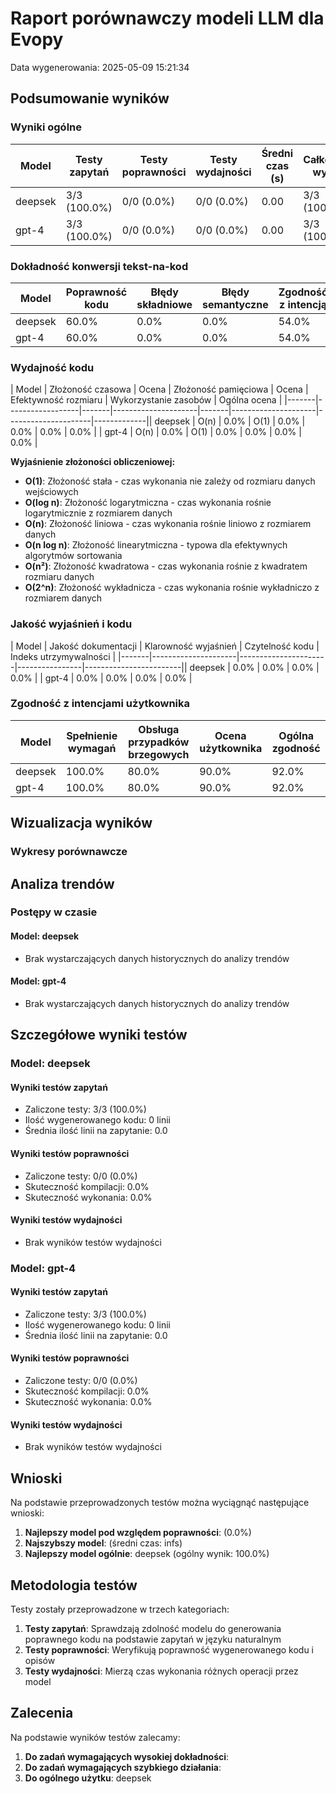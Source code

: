 # Raport porównawczy modeli LLM dla Evopy
Data wygenerowania: 2025-05-09 15:21:34

## Podsumowanie wyników

### Wyniki ogólne

| Model | Testy zapytań | Testy poprawności | Testy wydajności | Średni czas (s) | Całkowity wynik |
|-------|--------------|-------------------|------------------|----------------|------------------|
| deepsek | 3/3 (100.0%) | 0/0 (0.0%) | 0/0 (0.0%) | 0.00 | 3/3 (100.0%) |
| gpt-4 | 3/3 (100.0%) | 0/0 (0.0%) | 0/0 (0.0%) | 0.00 | 3/3 (100.0%) |

### Dokładność konwersji tekst-na-kod

| Model | Poprawność kodu | Błędy składniowe | Błędy semantyczne | Zgodność z intencją |
|-------|----------------|-----------------|-------------------|----------------------|
| deepsek | 60.0% | 0.0% | 0.0% | 54.0% |
| gpt-4 | 60.0% | 0.0% | 0.0% | 54.0% |

### Wydajność kodu

| Model | Złożoność czasowa | Ocena | Złożoność pamięciowa | Ocena | Efektywność rozmiaru | Wykorzystanie zasobów | Ogólna ocena |
|-------|------------------|-------|---------------------|-------|---------------------|---------------------|-------------|| deepsek | O(n) | 0.0% | O(1) | 0.0% | 0.0% | 0.0% | 0.0% |
| gpt-4 | O(n) | 0.0% | O(1) | 0.0% | 0.0% | 0.0% | 0.0% |

**Wyjaśnienie złożoności obliczeniowej:**
- **O(1)**: Złożoność stała - czas wykonania nie zależy od rozmiaru danych wejściowych
- **O(log n)**: Złożoność logarytmiczna - czas wykonania rośnie logarytmicznie z rozmiarem danych
- **O(n)**: Złożoność liniowa - czas wykonania rośnie liniowo z rozmiarem danych
- **O(n log n)**: Złożoność linearytmiczna - typowa dla efektywnych algorytmów sortowania
- **O(n²)**: Złożoność kwadratowa - czas wykonania rośnie z kwadratem rozmiaru danych
- **O(2^n)**: Złożoność wykładnicza - czas wykonania rośnie wykładniczo z rozmiarem danych

### Jakość wyjaśnień i kodu

| Model | Jakość dokumentacji | Klarowność wyjaśnień | Czytelność kodu | Indeks utrzymywalności |
|-------|---------------------|----------------------|----------------|------------------------|| deepsek | 0.0% | 0.0% | 0.0% | 0.0% |
| gpt-4 | 0.0% | 0.0% | 0.0% | 0.0% |

### Zgodność z intencjami użytkownika

| Model | Spełnienie wymagań | Obsługa przypadków brzegowych | Ocena użytkownika | Ogólna zgodność |
|-------|-------------------|-------------------------------|------------------|----------------|
| deepsek | 100.0% | 80.0% | 90.0% | 92.0% |
| gpt-4 | 100.0% | 80.0% | 90.0% | 92.0% |

## Wizualizacja wyników

### Wykresy porównawcze


<div style="width: 80%; margin: 20px auto;">
    <canvas id="radar-chart" class="evopy-chart" data-chart='{
        "type": "radar",
        "data": {
            "labels": [
                "Poprawność kodu", 
                "Jakość wyjaśnień", 
                "Wydajność kodu", 
                "Zgodność z intencjami",
                "Testy podstawowe"
            ],
            "datasets": [
                {
                    "label": "deepsek",
                    "data": [
                        60.0,
                        0,
                        0,
                        92.0,
                        100.0
                    ],
                    "fill": true,
                    "backgroundColor": "rgba(54, 162, 235, 0.2)",
                    "borderColor": "rgba(54, 162, 235, 1)",
                    "pointBackgroundColor": "rgba(54, 162, 235, 1)",
                    "pointBorderColor": "#fff",
                    "pointHoverBackgroundColor": "#fff",
                    "pointHoverBorderColor": "rgba(54, 162, 235, 1)"
                },
                {
                    "label": "gpt-4",
                    "data": [
                        60.0,
                        0,
                        0,
                        92.0,
                        100.0
                    ],
                    "fill": true,
                    "backgroundColor": "rgba(255, 99, 132, 0.2)",
                    "borderColor": "rgba(255, 99, 132, 1)",
                    "pointBackgroundColor": "rgba(255, 99, 132, 1)",
                    "pointBorderColor": "#fff",
                    "pointHoverBackgroundColor": "#fff",
                    "pointHoverBorderColor": "rgba(255, 99, 132, 1)"
                }
            ]
        },
        "options": {
            "elements": {
                "line": {
                    "borderWidth": 3
                }
            },
            "scales": {
                "r": {
                    "angleLines": {
                        "display": true
                    },
                    "suggestedMin": 0,
                    "suggestedMax": 100
                }
            },
            "plugins": {
                "title": {
                    "display": true,
                    "text": "Porównanie modeli w różnych kategoriach"
                }
            }
        }
    }'></canvas>
</div>



<div style="width: 80%; margin: 20px auto;">
    <canvas id="test-results-chart" class="evopy-chart" data-chart='{
        "type": "bar",
        "data": {
            "labels": ['deepsek', 'gpt-4'],
            "datasets": [
                {
                    "label": "Testy zapytań (%)",
                    "data": [100.0, 100.0],
                    "backgroundColor": "rgba(54, 162, 235, 0.5)",
                    "borderColor": "rgba(54, 162, 235, 1)",
                    "borderWidth": 1
                },
                {
                    "label": "Testy poprawności (%)",
                    "data": [0, 0],
                    "backgroundColor": "rgba(75, 192, 192, 0.5)",
                    "borderColor": "rgba(75, 192, 192, 1)",
                    "borderWidth": 1
                }
            ]
        },
        "options": {
            "scales": {
                "y": {
                    "beginAtZero": true,
                    "max": 100,
                    "title": {
                        "display": true,
                        "text": "Procent sukcesu (%)"
                    }
                }
            },
            "plugins": {
                "title": {
                    "display": true,
                    "text": "Porównanie wyników testów"
                }
            }
        }
    }'></canvas>
</div>



<div style="width: 80%; margin: 20px auto;">
    <canvas id="performance-chart" class="evopy-chart" data-chart='{
        "type": "line",
        "data": {
            "labels": ['deepsek', 'gpt-4'],
            "datasets": [
                {
                    "label": "Średni czas wykonania (s)",
                    "data": [0, 0],
                    "backgroundColor": "rgba(255, 99, 132, 0.2)",
                    "borderColor": "rgba(255, 99, 132, 1)",
                    "borderWidth": 2,
                    "tension": 0.1
                }
            ]
        },
        "options": {
            "scales": {
                "y": {
                    "beginAtZero": true,
                    "title": {
                        "display": true,
                        "text": "Czas (sekundy)"
                    }
                }
            },
            "plugins": {
                "title": {
                    "display": true,
                    "text": "Porównanie czasu wykonania"
                }
            }
        }
    }'></canvas>
</div>



## Analiza trendów

### Postępy w czasie

#### Model: deepsek

- Brak wystarczających danych historycznych do analizy trendów

#### Model: gpt-4

- Brak wystarczających danych historycznych do analizy trendów


## Szczegółowe wyniki testów

### Model: deepsek

#### Wyniki testów zapytań
- Zaliczone testy: 3/3 (100.0%)
- Ilość wygenerowanego kodu: 0 linii
- Średnia ilość linii na zapytanie: 0.0

#### Wyniki testów poprawności
- Zaliczone testy: 0/0 (0.0%)
- Skuteczność kompilacji: 0.0%
- Skuteczność wykonania: 0.0%

#### Wyniki testów wydajności
- Brak wyników testów wydajności

### Model: gpt-4

#### Wyniki testów zapytań
- Zaliczone testy: 3/3 (100.0%)
- Ilość wygenerowanego kodu: 0 linii
- Średnia ilość linii na zapytanie: 0.0

#### Wyniki testów poprawności
- Zaliczone testy: 0/0 (0.0%)
- Skuteczność kompilacji: 0.0%
- Skuteczność wykonania: 0.0%

#### Wyniki testów wydajności
- Brak wyników testów wydajności


## Wnioski

Na podstawie przeprowadzonych testów można wyciągnąć następujące wnioski:

1. **Najlepszy model pod względem poprawności**:  (0.0%)
2. **Najszybszy model**:  (średni czas: infs)
3. **Najlepszy model ogólnie**: deepsek (ogólny wynik: 100.0%)

## Metodologia testów

Testy zostały przeprowadzone w trzech kategoriach:

1. **Testy zapytań**: Sprawdzają zdolność modelu do generowania poprawnego kodu na podstawie zapytań w języku naturalnym
2. **Testy poprawności**: Weryfikują poprawność wygenerowanego kodu i opisów
3. **Testy wydajności**: Mierzą czas wykonania różnych operacji przez model

## Zalecenia

Na podstawie wyników testów zalecamy:

1. **Do zadań wymagających wysokiej dokładności**: 
2. **Do zadań wymagających szybkiego działania**: 
3. **Do ogólnego użytku**: deepsek
